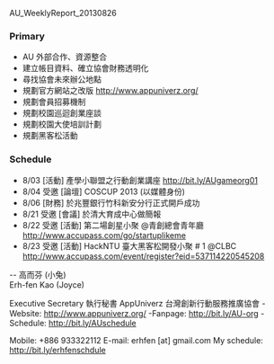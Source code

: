 AU_WeeklyReport_20130826

### Primary
* AU 外部合作、資源整合
* 建立帳目資料、確立協會財務透明化
* 尋找協會未來辦公地點
* 規劃官方網站之改版 http://www.appuniverz.org/
* 規劃會員招募機制
* 規劃校園巡迴創業座談
* 規劃校園大使培訓計劃
* 規劃黑客松活動

### Schedule
* 8/03 [活動] 產學小聯盟之行動創業講座 http://bit.ly/AUgameorg01
* 8/04 受邀 [論壇] COSCUP 2013 (以媒體身份)
* 8/06 [財務] 於兆豐銀行竹科新安分行正式開戶成功
* 8/21 受邀 [會議] 於清大育成中心做簡報
* 8/22 受邀 [活動] 第二場創星小聚 @青創總會青年廳 http://www.accupass.com/go/startuplikeme
* 8/23 受邀 [活動] HackNTU 臺大黑客松開發小聚 # 1 @CLBC http://www.accupass.com/event/register?eid=537114220545208


--
高而芬 (小兔) </br> 
Erh-fen Kao (Joyce) </br>

Executive Secretary 執行秘書 
AppUniverz 台灣創新行動服務推廣協會
-Website: http://www.appuniverz.org/
-Fanpage: http://bit.ly/AU-org
-Schedule: http://bit.ly/AUschedule

Mobile: +886 933322112
E-mail: erhfen [at] gmail.com 
My schedule: http://bit.ly/erhfenschdule
